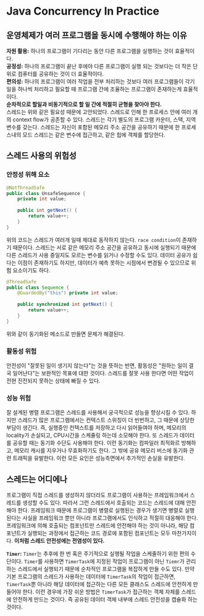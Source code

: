 # Java Concurrency In Practice

## 운영체제가 여러 프로그램을 동시에 수행해야 하는 이유

**자원 활용:** 하나의 프로그램이 기다리는 동안 다른 프로그램을 실행하는 것이 효율적이다.  
**공정성:** 하나의 프로그램이 끝난 후에야 다른 프로그램이 실행 되는 것보다는 더 작은 단위로 컴퓨터를 공유하는 것이 더 효율적이다.  
**편의성:** 하나의 프로그램이 여러 작업을 전부 처리하는 것보다 여러 프로그램들이 각기 일을 하나씩 처리하고 필요할 때 프로그램 간에 조율하는 프로그램이 존재하는게 효율적이다.  
**순차적으로 할일과 비동기적으로 할 일 간에 적절히 균형을 찾아야 한다.**  
 스레드는 위와 같은 필요성 때문에 고안되었다. 스레드로 인해 한 프로세스 안에 여러 개의 context flow가 공존할 수 있다. 스레드는 각기 별도의 프로그램 카운터, 스택, 지역 변수를 갖는다.
스레드는 자신이 포함된 메모리 주소 공간을 공유하기 때문에 한 프로세스내의 모드 스레드는 같은 변수에 접근하고, 같은 힙에 객체를 할당한다.

## 스레드 사용의 위험성

### 안정성 위해 요소
```Java
@NotThreadSafe
public class UnsafeSequence {
	private int value;
	
	public int getNext() {
		return value++;
	}
}
```
위의 코드는 스레드가 여러개 일때 제대로 동작하지 않는다. `race condition`이 존재하기 때문이다. 스레드는 서로 같은 메모리 주소 공간을 공유하고 동시에 실행되기 때문에 다른 스레드가 사용 중일지도 모르는 변수를 읽거나 수정할 수도
있다. 데이터 공유가 쉽다는 이점이 존재하기도 하지만, 데이터가 예측 못하는 시점에서 변경될 수 있으므로 위험 요소이기도 하다.

```Java
@ThreadSafe
public class Sequence {
	@GuardedBy("this") private int value;
	
	public synchronized int getNext() {
		return value++;
	}
}
```
위와 같이 동기화된 메소드로 만들면 문제가 해결된다.

### 활동성 위험
안전성이 "잘못된 일이 생기지 않는다"는 것을 뜻하는 반면, 활동성은 "원하는 일이 결국 일어난다"는 보완적인 목표에 대한 것이다. 스레드를 잘못 사용 한다면 어떤 작업이 전현 진전되지 못하는 
상태에 빠질 수 있다.

### 성능 위험
잘 설계된 병렬 프로그램은 스레드를 사용해서 궁극적으로 성능을 향상시킬 수 있다. 하지만 스레드가 많은 프로그램에서는 컨텍스트 스위칭이 더 빈번하고, 그 때문에 상당한 부담이 생긴다.
즉, 실행중인 컨텍스트를 저장하고 다시 읽어들여야 하며, 메모리의 locality가 손실되고, CPU시간을 스케쥴링 하는데 소모해야 한다. 또 스레드가 데이터를 공유할 때는 동기화 수단도 사용해야 한다.
이런 동기화는 컴파일러 최적화르 방해하고, 메모리 캐시를 지우거나 무효화하기도 한다. 그 밖에 공유 메모리 버스에 동기화 관련 트래픽을 유발한다.
이런 모든 요인은 성능측면에서 추가적인 손실을 유발한다.

## 스레드는 어디에나
프로그램이 직접 스레드를 생성하지 않더라도 프로그램이 사용하는 프레임워크에서 스레드를 생성할 수도 있다. 따라서 그런 스레드에서 호출되는 코드는 스레드에 대해 안전해야 한다.
프레임워크 때문에 프로그램이 병렬로 실행된는 경우가 생기면 병렬로 실행된다는 사실을 프레임워크 뿐만 아니라 프로그램에서도 인식하고 적절히 대응해야 한다. 프레임워크에 의해
호출되는 컴포넌트만 스레드에 안전해야 하는 것이 아니라, 해당 컴포넌트가 실행되는 과정에서 접근하는 코드 경로에 포함된 컴포넌트는 모두 마찬가지이다. **이처럼 스레드 안전성에는 전염성이 있다.**  
  
**`Timer`:** `Timer`는 추후에 한 번 혹은 주기적으로 실행될 작업을 스케줄하기 위한 편의 수단이다. `Timer`를 사용하면 `TimerTask`에 지정된 작업이 프로그램이 아닌 `Tiemr`가 관리하는
스레드에서 실행되기 때문에 순차적인 프로그램을 복잡하게 만들 수도 있다. 만약 기본 프로그램의 스레드가 사용하는 데이터에 `TimerTask`의 작업이 접근하면, `TimerTask`뿐 아니라 해당 데이터에 
접근하는 다른 모든 클래스도 스레드에 안전하게 만들어야 한다. 이런 경우에 가장 쉬운 방법은 `TimerTask`가 접근하는 객체 자체를 스레드에 안전하게 만드는 것이다. 즉 공유된 데이터 객체 내부에
스레드 안전성을 캡슐화 하는 것이다.
